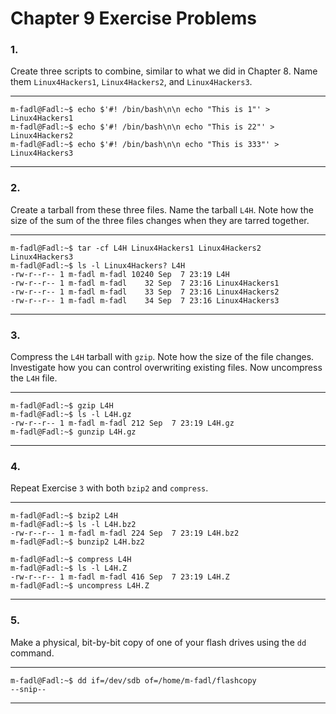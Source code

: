 # Chapter 9 Exercise Problems

### 1.

Create three scripts to combine, similar to what we did in Chapter 8. Name them `Linux4Hackers1`, `Linux4Hackers2`, and `Linux4Hackers3`.

---

```shell
m-fadl@Fadl:~$ echo $'#! /bin/bash\n\n echo "This is 1"' > Linux4Hackers1
m-fadl@Fadl:~$ echo $'#! /bin/bash\n\n echo "This is 22"' > Linux4Hackers2
m-fadl@Fadl:~$ echo $'#! /bin/bash\n\n echo "This is 333"' > Linux4Hackers3
```

---

### 2.

Create a tarball from these three files. Name the tarball `L4H`. Note how the size of the sum of the three files changes when they are tarred together.

---

```shell
m-fadl@Fadl:~$ tar -cf L4H Linux4Hackers1 Linux4Hackers2 Linux4Hackers3
m-fadl@Fadl:~$ ls -l Linux4Hackers? L4H
-rw-r--r-- 1 m-fadl m-fadl 10240 Sep  7 23:19 L4H
-rw-r--r-- 1 m-fadl m-fadl    32 Sep  7 23:16 Linux4Hackers1
-rw-r--r-- 1 m-fadl m-fadl    33 Sep  7 23:16 Linux4Hackers2
-rw-r--r-- 1 m-fadl m-fadl    34 Sep  7 23:16 Linux4Hackers3
```

---

### 3.

Compress the `L4H` tarball with `gzip`. Note how the size of the file changes. Investigate how you can control overwriting existing files. Now uncompress the `L4H` file.

---

```shell
m-fadl@Fadl:~$ gzip L4H
m-fadl@Fadl:~$ ls -l L4H.gz
-rw-r--r-- 1 m-fadl m-fadl 212 Sep  7 23:19 L4H.gz
m-fadl@Fadl:~$ gunzip L4H.gz
```

---

### 4.

Repeat Exercise `3` with both `bzip2` and `compress`.

---

```shell
m-fadl@Fadl:~$ bzip2 L4H
m-fadl@Fadl:~$ ls -l L4H.bz2
-rw-r--r-- 1 m-fadl m-fadl 224 Sep  7 23:19 L4H.bz2
m-fadl@Fadl:~$ bunzip2 L4H.bz2
```

```shell
m-fadl@Fadl:~$ compress L4H
m-fadl@Fadl:~$ ls -l L4H.Z
-rw-r--r-- 1 m-fadl m-fadl 416 Sep  7 23:19 L4H.Z
m-fadl@Fadl:~$ uncompress L4H.Z
```

---

### 5.

Make a physical, bit-by-bit copy of one of your flash drives using the `dd` command.

---

```shell
m-fadl@Fadl:~$ dd if=/dev/sdb of=/home/m-fadl/flashcopy
--snip--
```

---
